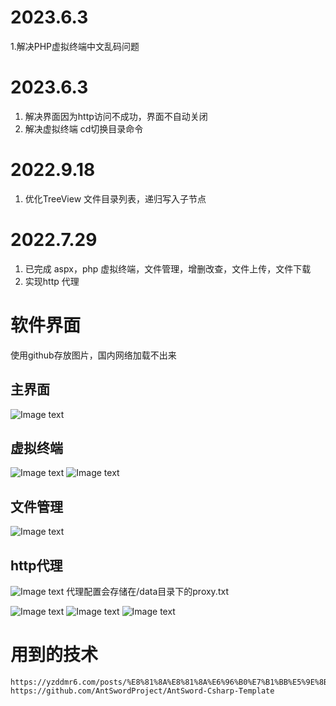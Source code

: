 # 2023.6.3
1.解决PHP虚拟终端中文乱码问题
# 2023.6.3
1. 解决界面因为http访问不成功，界面不自动关闭
2. 解决虚拟终端 cd切换目录命令

# 2022.9.18
1. 优化TreeView 文件目录列表，递归写入子节点

# 2022.7.29 
1. 已完成 aspx，php  虚拟终端，文件管理，增删改查，文件上传，文件下载
2. 实现http 代理

# 软件界面
使用github存放图片，国内网络加载不出来
## 主界面
![Image text](https://mmbiz.qpic.cn/sz_mmbiz_png/vOGOib9z4Wz48ZIDw8AK60UKE9tPtnMkaVu4B56WGUBP5ZV0ib4NmOSx0wqHS2aB5ibr5fvEIYINpB9WqbmWOTtZA/640?wx_fmt=png&wxfrom=5&wx_lazy=1&wx_co=1)

## 虚拟终端
![Image text](https://mmbiz.qpic.cn/sz_mmbiz_png/vOGOib9z4Wz48ZIDw8AK60UKE9tPtnMkaSEjgvskXSTUjTT7O6hdPFHxYueUbSwpz2TicDptd7cAgGOnIyYHOYpg/640?wx_fmt=png&wxfrom=5&wx_lazy=1&wx_co=1)
![Image text](https://mmbiz.qpic.cn/sz_mmbiz_png/vOGOib9z4Wz48ZIDw8AK60UKE9tPtnMka9HaQmVxdMpeLesmEMicqtr4rKOzwpyjIYYicAvGXz1yqjDd9rDdA0h9Q/640?wx_fmt=png&wxfrom=5&wx_lazy=1&wx_co=1)

## 文件管理
![Image text](https://mmbiz.qpic.cn/sz_mmbiz_png/vOGOib9z4Wz48ZIDw8AK60UKE9tPtnMkajibWdOOz5CqtClCQWbADEKIkib62QW6Cq3iaoa2yibZCQOI4ccjAnLWQTQ/640?wx_fmt=png&wxfrom=5&wx_lazy=1&wx_co=1)

## http代理
![Image text](https://mmbiz.qpic.cn/sz_mmbiz_png/vOGOib9z4Wz48ZIDw8AK60UKE9tPtnMkapWsa1ElP4ibBMUYiabIgnl1INOcTzmaDBbPoIwh0SIrPLBkPZhG1GSSQ/640?wx_fmt=png&wxfrom=5&wx_lazy=1&wx_co=1)
代理配置会存储在/data目录下的proxy.txt

![Image text](https://mmbiz.qpic.cn/sz_mmbiz_png/vOGOib9z4Wz48ZIDw8AK60UKE9tPtnMkaJvBNf6AuDDicpLyCYw7kMhRUaeQBCvuaZPIVZhdJCjyBcJic5EvfehaA/640?wx_fmt=png&wxfrom=5&wx_lazy=1&wx_co=1)
![Image text](https://mmbiz.qpic.cn/sz_mmbiz_png/vOGOib9z4Wz48ZIDw8AK60UKE9tPtnMkaLcxmwdf8qtribIzm1Mn3nibjfU57WHCHLhQpYAiaN6XcjB3pUozrDrvBg/640?wx_fmt=png&wxfrom=5&wx_lazy=1&wx_co=1)
![Image text](https://mmbiz.qpic.cn/sz_mmbiz_png/vOGOib9z4Wz48ZIDw8AK60UKE9tPtnMka6PY6SjolhPM661CRCZms4J9exUPsLYzOYjFblFib6SUlVZsAdXib0ibhg/640?wx_fmt=png&wxfrom=5&wx_lazy=1&wx_co=1)

# 用到的技术
```
https://yzddmr6.com/posts/%E8%81%8A%E8%81%8A%E6%96%B0%E7%B1%BB%E5%9E%8BASPXCSharp/
https://github.com/AntSwordProject/AntSword-Csharp-Template
```
